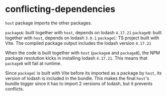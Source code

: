 # conflicting-dependencies

`host` package imports the other packages.

`packageA`: built together with `host`, depends on lodash `4.17.21`
`packageB`: built together with `host`, depends on lodash `3.0.1`
`packageC`: TS project built with Vite. The compiled package output includes the lodash version `4.17.21`

When the code is built together with `host` (`packageA` and `packageB`), the NPM package resolution kicks in installing lodash `4.17.21`.
This means that `packageB` will fail at runtime.

Since `packageC` is built with Vite before its imported as a package by `host`, its version of lodash is included in the bundle.
This makes the final `host`'s bundle bigger since it has to import 2 versions of lodash, but it prevents conflicts.
